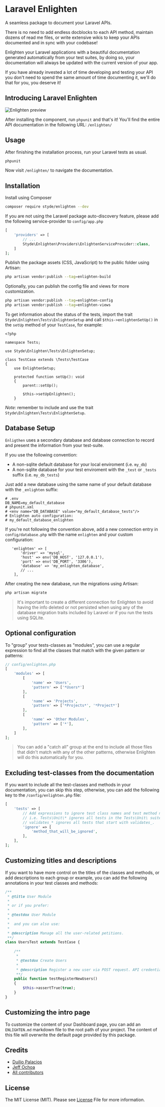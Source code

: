 # Laravel Enlighten

A seamless package to document your Laravel APIs.

There is no need to add endless docblocks to each API method, maintain dozens of read   me files, or write extensive wikis to keep your APIs documented and in sync with your codebase!

Enlighten your Laravel applications with a beautiful documentation generated automatically from your test suites, by doing so, your documentation will always be updated with the current version of your app.

If you have already invested a lot of time developing and testing your API you don't need to spend the same amount of time documenting it, we'll do that for you, you deserve it!

## Introducing Laravel Enlighten

![Enlighten preview](./preview.png "Enlighten Dashboard preview")

After installing the component, run `phpunit` and that's it! You'll find the entire API documentation in the following URL: `/enlighten/`

## Usage
After finishing the installation process, run your Laravel tests as usual.

```bash
phpunit
```

Now visit `/enlighten/` to navigate the documentation.

## Installation
Install using Composer

```bash
composer require styde/enlighten --dev
```

If you are not using the Laravel package auto-discovery feature, please add the following service-provider to `config/app.php`

```php
[
    'providers' => [
        // ...
        Styde\Enlighten\Providers\EnlightenServiceProvider::class,
    ]
];
```

Publish the package assets (CSS, JavaScript) to the public folder using Artisan:

```bash
php artisan vendor:publish --tag=enlighten-build
```

Optionally, you can publish the config file and views for more customization.

```bash
php artisan vendor:publish --tag=enlighten-config
php artisan vendor:publish --tag=enlighten-views
```

To get information about the status of the tests, import the trait `Styde\Enlighten\Tests\EnlightenSetup` and call `$this->enlightenSetUp()` in the `setUp` method of your `TestCase`, for example:

```
<?php

namespace Tests;

use Styde\Enlighten\Tests\EnlightenSetup;

class TestCase extends \Tests\TestCase
{
    use EnlightenSetup;

    protected function setUp(): void
    {
        parent::setUp();

        $this->setUpEnlighten();
    }
```

*Note:* remember to include and use the trait `Styde\Enlighten\Tests\EnlightenSetup`.

## Database Setup
`Enligthen` uses a secondary database and database connection to record and present the information from your test-suite.

If you use the following convention: 

* A non-sqlite default database for your local enviroment (i.e. `my_db`)
* A non-sqlite database for your test enviroment with the `_test` or `_tests` suffix (i.e. `my_db_tests`) 

Just add a new database using the same name of your default database with the `_enlighten` suffix:

```text
# .env
DB_NAME=my_default_database
# phpunit.xml
# <env name="DB_DATABASE" value="my_default_database_tests"/>
# Enlighten auto configuration:
# my_default_database_enlighten
```

If you're not following the convention above, add a new connection entry in `config/database.php` with the name `enlighten` and your custom configuration:

```
   'enlighten' => [
       'driver' => 'mysql',
       'host' => env('DB_HOST', '127.0.0.1'),
       'port' => env('DB_PORT', '3306'),
       'database' => 'my_enlighten_database',
       // ...
    ],
```

After creating the new database, run the migrations using Artisan:

```bash
php artisan migrate
```

> It's important to create a different connection for Enlighten to avoid having the info deleted or not persisted when
> using any of the database migration traits included by Laravel or if you run the tests using SQLite.

## Optional configuration
To "group" your tests-classes as "modules", you can use a regular expression to find all the classes that match with the given pattern or patterns:

```php
// config/enlighten.php
[
    'modules' => [
        [
            'name' => 'Users',
            'pattern' => ['*Users*']
        ],
        [
            'name' => 'Projects',
            'pattern' => ['*Projects*', '*Project*']
        ],
        [
            'name' => 'Other Modules',
            'pattern' => ['*'],
        ],
    ]
];
```

> You can add a "catch all" group at the end to include all those files that didn't match with any of the other patterns, otherwise Enlighten will do this automatically for you.

## Excluding test-classes from the documentation
If you want to include all the test-classes and methods in your documentation, you can skip this step, otherwise, you can add the following key to the `/config/enlighten.php` file:

```php
[
    'tests' => [
        // Add expressions to ignore test class names and test method names.
        // i.e. Tests\Unit\* ignores all tests in the Tests\Unit\ suite,
        // validates_* ignores all tests that start with validates_.
        'ignore' => [
            'method_that_will_be_ignored',
        ],
    ],
];
```

## Customizing titles and descriptions
If you want to have more control on the titles of the classes and methods, or add descriptions to each group or example, you can add the following annotations in your test classes and methods:

```php
/**
 * @title User Module
 *
 * or if you prefer:
 *
 * @testdox User Module
 *
 *  and you can also use:
 *
 * @description Manage all the user-related petitions.
 **/
class UsersTest extends TestCase {
    
    /**
     *
     * @testdox Create Users
     *
     * @description Register a new user via POST request. API credentials must be provided.
     **/
    public function testRegisterNewUsers()
    {
        $this->assertTrue(true);
    }
}
```

## Customizing the intro page

To customize the content of your Dashboard page, you can add an `ENLIGHTEN.md` markdown file to the root path of your project.
The content of this file will overwrite the default page provided by this package.

## Credits
- [Duilio Palacios](https://twitter.com/sileence)
- [Jeff Ochoa](https://twitter.com/jeffer_8a)
- [All contributors](https://github.com/styde/enlighten/graphs/contributors)

## License
The MIT License (MIT). Please see [License](https://github.com/styde/enlighten/blob/master/LICENSE.md) File for more information.
